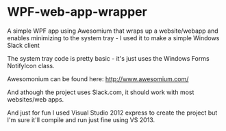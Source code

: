 # WPF-web-app-wrapper
A simple WPF app using Awesomium that wraps up a website/webapp and enables minimizing to the system tray - I used it to make a simple Windows Slack client

The system tray code is pretty basic - it's just uses the Windows Forms NotifyIcon class.

Awesomonium can be found here: http://www.awesomium.com/

And athough the project uses Slack.com, it should work with most websites/web apps. 

And just for fun I used Visual Studio 2012 express to create the project but I'm sure it'll compile and run just fine using VS 2013.
